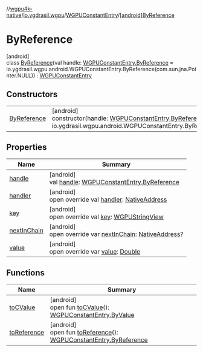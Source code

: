 //[wgpu4k-native](../../../../index.md)/[io.ygdrasil.wgpu](../../index.md)/[WGPUConstantEntry](../index.md)/[[android]ByReference](index.md)

# ByReference

[android]\
class [ByReference](index.md)(val handle: [WGPUConstantEntry.ByReference](../../../io.ygdrasil.wgpu.android/-w-g-p-u-constant-entry/-by-reference/index.md) = io.ygdrasil.wgpu.android.WGPUConstantEntry.ByReference(com.sun.jna.Pointer.NULL)) : [WGPUConstantEntry](../index.md)

## Constructors

| | |
|---|---|
| [ByReference](-by-reference.md) | [android]<br>constructor(handle: [WGPUConstantEntry.ByReference](../../../io.ygdrasil.wgpu.android/-w-g-p-u-constant-entry/-by-reference/index.md) = io.ygdrasil.wgpu.android.WGPUConstantEntry.ByReference(com.sun.jna.Pointer.NULL)) |

## Properties

| Name | Summary |
|---|---|
| [handle](handle.md) | [android]<br>val [handle](handle.md): [WGPUConstantEntry.ByReference](../../../io.ygdrasil.wgpu.android/-w-g-p-u-constant-entry/-by-reference/index.md) |
| [handler](handler.md) | [android]<br>open override val [handler](handler.md): [NativeAddress](../../../ffi/-native-address/index.md) |
| [key](key.md) | [android]<br>open override val [key](key.md): [WGPUStringView](../../-w-g-p-u-string-view/index.md) |
| [nextInChain](next-in-chain.md) | [android]<br>open override var [nextInChain](next-in-chain.md): [NativeAddress](../../../ffi/-native-address/index.md)? |
| [value](value.md) | [android]<br>open override var [value](value.md): [Double](https://kotlinlang.org/api/core/kotlin-stdlib/kotlin/-double/index.html) |

## Functions

| Name | Summary |
|---|---|
| [toCValue](../[android]to-c-value.md) | [android]<br>open fun [toCValue](../[android]to-c-value.md)(): [WGPUConstantEntry.ByValue](../../../io.ygdrasil.wgpu.android/-w-g-p-u-constant-entry/-by-value/index.md) |
| [toReference](../to-reference.md) | [android]<br>open fun [toReference](../to-reference.md)(): [WGPUConstantEntry.ByReference](../../../io.ygdrasil.wgpu.android/-w-g-p-u-constant-entry/-by-reference/index.md) |